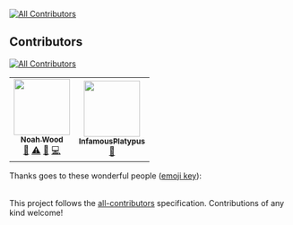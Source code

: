 <!-- ALL-CONTRIBUTORS-BADGE:START - Do not remove or modify this section -->
[![All Contributors](https://img.shields.io/badge/all_contributors-2-orange.svg?style=flat-square)](#contributors-)
<!-- ALL-CONTRIBUTORS-BADGE:END -->

## Contributors
<!-- ALL-CONTRIBUTORS-BADGE:START - Do not remove or modify this section -->
[![All Contributors](https://img.shields.io/badge/all_contributors-1-orange.svg?style=flat-square)](#contributors-)
<!-- ALL-CONTRIBUTORS-LIST:START - Do not remove or modify this section -->
<!-- prettier-ignore-start -->
<!-- markdownlint-disable -->
<table>
  <tr>
    <td align="center"><a href="https://github.com/NoahGWood"><img src="https://avatars3.githubusercontent.com/u/26890744?v=4?s=100" width="100px;" alt=""/><br /><sub><b>Noah Wood</b></sub></a><br /><a href="#tool-NoahGWood" title="Tools">🔧</a> <a href="https://github.com/Spooky-Manufacturing/8Q/commits?author=NoahGWood" title="Tests">⚠️</a> <a href="https://github.com/Spooky-Manufacturing/8Q/commits?author=NoahGWood" title="Documentation">📖</a> <a href="https://github.com/Spooky-Manufacturing/8Q/commits?author=NoahGWood" title="Code">💻</a></td>
    <td align="center"><a href="https://github.com/InfamousPlatypus"><img src="https://avatars.githubusercontent.com/u/45645300?v=4?s=100" width="100px;" alt=""/><br /><sub><b>InfamousPlatypus</b></sub></a><br /><a href="https://github.com/Spooky-Manufacturing/8Q/commits?author=InfamousPlatypus" title="Documentation">📖</a></td>
  </tr>
</table>

<!-- markdownlint-restore -->
<!-- prettier-ignore-end -->

<!-- ALL-CONTRIBUTORS-LIST:END -->
<!-- ALL-CONTRIBUTORS-BADGE:END -->

Thanks goes to these wonderful people ([emoji key](https://allcontributors.org/docs/en/emoji-key)):

<!-- ALL-CONTRIBUTORS-LIST:START - Do not remove or modify this section -->
<!-- prettier-ignore-start -->
<!-- markdownlint-disable -->
<table>
</table>

<!-- markdownlint-enable -->
<!-- prettier-ignore-end -->
<!-- ALL-CONTRIBUTORS-LIST:END -->

This project follows the [all-contributors](https://github.com/all-contributors/all-contributors) specification. Contributions of any kind welcome!

